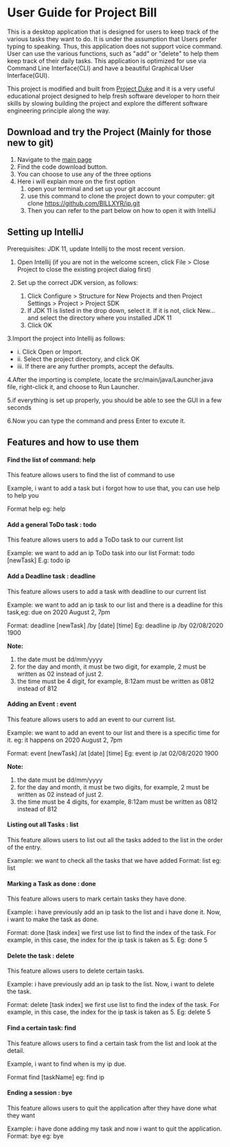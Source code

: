 # User Guide for Project Bill

This is a desktop application that is designed for users to keep track
of the various tasks they want to do. It is under the assumption that 
Users prefer typing to speaking. Thus, this application does not support
voice command. User can use the various functions, such as "add" or "delete"
to help them keep track of their daily tasks. This application is optimized for use via Command Line Interface(CLI) and have
a beautiful Graphical User Interface(GUI). 

This project is modified and built from [Project Duke](https://nus-cs2103-ay1920s2.github.io/website/se-book-adapted/projectDuke/index.html)
and it is a very useful educational project designed to help fresh software
developer to horn their skills by slowing building the project and explore
the different software engineering principle along the way.

## Download and try the Project (Mainly for those new to git)

1. Navigate to the [main page](https://github.com/BILLXYR/ip)
2. Find the code download button.
3. You can choose to use any of the three options
4. Here i will explain more on the first option
   1. open your terminal and set up your git account
   2. use this command to clone the project down to your computer: git clone https://github.com/BILLXYR/ip.git
   3. Then you can refer to the part below on how to open it with IntelliJ

## Setting up IntelliJ

Prerequisites: JDK 11, update Intellij to the most recent version.

1. Open Intellij (if you are not in the welcome screen, click File > Close Project to close the existing project dialog first)

2. Set up the correct JDK version, as follows:
   1. Click Configure > Structure for New Projects and then Project Settings > Project > Project SDK
   2. If JDK 11 is listed in the drop down, select it. If it is not, click New... and select the directory where you installed JDK 11
   3. Click OK
  
3.Import the project into Intellij as follows:

   * i.  Click Open or Import.
   * ii. Select the project directory, and click OK
   * iii. If there are any further prompts, accept the defaults.

4.After the importing is complete, locate the src/main/java/Launcher.java file, right-click it, and choose to Run Launcher. 

5.if everything is set up properly, you should be able to see the GUI in a few seconds

6.Now you can type the command and press Enter to excute it.


## Features and how to use them

#### **Find the list of command: help**

This feature allows users to find the list of command to use

Example, i want to add a task but i forgot how to use that, you can use help to help you

Format help
eg: help

#### **Add a general ToDo task : todo**

This feature allows users to add a ToDo task to our current list

Example: we want to add an ip ToDo task into our list
Format: todo [newTask]
E.g: todo ip


#### **Add a Deadline task : deadline**

This feature allows users to add a task with deadline to our current list

Example: we want to add an ip task to our list and there is a deadline 
for this task,eg: due on 2020 August 2, 7pm

Format: deadline [newTask] /by [date] [time]
Eg: deadline ip /by 02/08/2020 1900

**Note:**
1. the date must be dd/mm/yyyy
2. for the day and month, it must be 
two digit, for example, 2 must be written as 02 instead of just 2.
3. the time must be 4 digit, for example, 8:12am must be written as 0812 instead of 812


#### **Adding an Event : event**

This feature allows users to add an event to our current list.

Example: we want to add an event to our list and there is a specific time for it.
eg: it happens on 2020 August 2, 7pm

Format: event [newTask] /at [date] [time]
Eg: event ip /at 02/08/2020 1900

**Note:**
1. the date must be dd/mm/yyyy
2. for the day and month, it must be 
two digits, for example, 2 must be written as 02 instead of just 2.
3. the time must be 4 digits, for example, 8:12am must be written as 0812 instead of 812



#### **Listing out all Tasks : list**

This feature allows users to list out all the tasks added to the list in the order of the entry.

Example: we want to check all the tasks that we have added
Format: list
eg: list

#### **Marking a Task as done : done**

This feature allows users to mark certain tasks they have done.

Example: i have previously add an ip task to the list and i have done it. Now, i want
to make the task as done.


Format: done [task index]
we first use list to find the index of the task. For example, in this case, the index 
for the ip task is taken as 5.
Eg: done 5



#### **Delete the task : delete**

This feature allows users to delete certain tasks.

Example: i have previously add an ip task to the list. Now, i want
to delete the task.


Format: delete [task index]
we first use list to find the index of the task. For example, in this case, the index 
for the ip task is taken as 5.
Eg: delete 5

#### **Find a certain task: find**

This feature allows users to find a certain task from the list and look at the detail.

Example, i want to find when is my ip due.

Format find [taskName]
eg: find ip

####  **Ending a session : bye**

This feature allows users to quit the application after they have done what they want

Example: i have done adding my task and now i want to quit the application.
Format: bye
eg: bye
 
